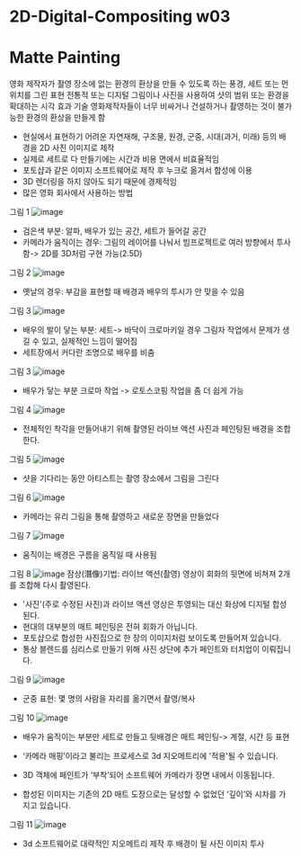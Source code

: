 # 2D-Digital-Compositing w03
Matte Painting
=============
영화 제작자가 촬영 장소에 없는 환경의 환상을 만들 수 있도록 하는 풍경, 세트 또는 먼 위치를 그린 표현 
전통적 또는 디지털 그림이나 사진을 사용하여 샷의 범위 또는 환경을 확대하는 시각 효과 기술
영화제작자들이 너무 비싸거나 건설하거나 촬영하는 것이 불가능한 환경의 환상을 만들게 함

-	현실에서 표현하기 어려운 자연재해, 구조물, 원경, 군중, 시대(과거, 미래) 등의 배경을 2D 사진 이미지로 제작
-	실제로 세트로 다 만들기에는 시간과 비용 면에서 비효율적임
-	포토샵과 같은 이미지 소프트웨어로 제작 후 누크로 옮겨서 합성에 이용
-	3D 렌더링을 하지 않아도 되기 때문에 경제적임
-	많은 영화 회사에서 사용하는 방법      

그림 1
![image](https://user-images.githubusercontent.com/112869155/193399778-aad0e242-d390-4fe4-ae52-5067ff863036.png)
-	검은색 부분: 알파, 배우가 있는 공간, 세트가 들어갈 공간
-	카메라가 움직이는 경우: 그림의 레이어를 나눠서 빔프로젝트로 여러 방향에서 투사함-> 2D를 3D처럼 구현 가능(2.5D)      

그림 2
![image](https://user-images.githubusercontent.com/112869155/193399790-61d4f153-c878-4ef3-9693-a273bec9c6fc.png)      
-	옛날의 경우: 부감을 표현할 때 배경과 배우의 투시가 안 맞을 수 있음      

그림 3
![image](https://user-images.githubusercontent.com/112869155/193399801-868201ce-c347-4443-b4cc-eb34ebe4b5ee.png)
-	배우의 발이 닿는 부분: 세트-> 바닥이 크로마키일 경우 그림자 작업에서 문제가 생길 수 있고, 실제적인 느낌이 떨어짐
-	세트장에서 커다란 조명으로 배우를 비춤      

그림 3
![image](https://user-images.githubusercontent.com/112869155/193399812-b0abc7c9-1bdc-4673-8d7c-773d049f1190.png)
- 배우가 닿는 부분 크로마 작업 -> 로토스코핑 작업을 좀 더 쉽게 가능      

그림 4
![image](https://user-images.githubusercontent.com/112869155/193399848-ee2f922b-8eb6-4e64-a498-5e5bc322d1af.png)
-	전체적인 착각을 만들어내기 위해 촬영된 라이브 액션 사진과 페인팅된 배경을 조합한다.      

그림 5
![image](https://user-images.githubusercontent.com/112869155/193399854-43955deb-f9df-478d-94f9-0a3050318c74.png)
-	샷을 기다리는 동안 아티스트는 촬영 장소에서 그림을 그린다      

그림 6
![image](https://user-images.githubusercontent.com/112869155/193399862-8a685d57-42b9-442f-ac73-336a3db96086.png)
- 카메라는 유리 그림을 통해 촬영하고 새로운 장면을 만들었다      

그림 7
![image](https://user-images.githubusercontent.com/112869155/193399869-a62554ab-16b5-4c5e-913f-283e82c932fe.png)
- 움직이는 배경은 구름을 움직일 때 사용됨      

그림 8
![image](https://user-images.githubusercontent.com/112869155/193399888-65b4d08c-da82-45a5-bc66-b69af8d7f13d.png)
잠상(潛像)기법: 라이브 액션(촬영) 영상이 회화의 뒷면에 비쳐져 2개를 조합해 다시 촬영된다.
-	'사진'(주로 수정된 사진)과 라이브 액션 영상은 투영되는 대신 화상에 디지털 합성된다.
-	현대의 대부분의 매트 페인팅은 전혀 회화가 아닙니다.
-	포토샵으로 합성한 사진집으로 한 장의 이미지처럼 보이도록 만들어져 있습니다. 
-	통상 블렌드를 심리스로 만들기 위해 사진 상단에 추가 페인트와 터치업이 이뤄집니다.      

그림 9
![image](https://user-images.githubusercontent.com/112869155/193399905-871d42f8-a29c-41b1-a996-3d32fba9223f.png)
-	군중 표현: 몇 명의 사람을 자리를 옮기면서 촬영/복사      

그림 10
![image](https://user-images.githubusercontent.com/112869155/193399914-41475fcd-6932-4390-ad12-d43edc6eab44.png)
-	배우가 움직이는 부분만 세트로 만들고 뒷배경은 매트 페인팅-> 계절, 시간 등 표현      


-	‘카메라 매핑’이라고 불리는 프로세스로 3d 지오메트리에 '적용'될 수 있습니다.
-	3D 객체에 페인트가 ‘부착’되어 소프트웨어 카메라가 장면 내에서 이동됩니다.
-	합성된 이미지는 기존의 2D 매트 도장으로는 달성할 수 없었던 ‘깊이’와 시차를 가지고 있습니다.      

그림 11
![image](https://user-images.githubusercontent.com/112869155/193399936-be0ffa1f-ffb6-46fd-92d8-e26d400ed045.png)
- 3d 소프트웨어로 대략적인 지오메트리 제작 후 배경이 될 사진 이미지 투사

